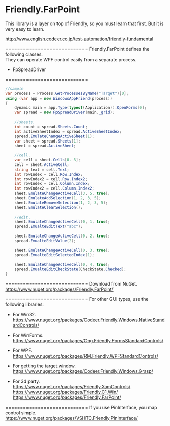 Friendly.FarPoint
============================

This library is a layer on top of
Friendly, so you must learn that first.
But it is very easy to learn.

http://www.english.codeer.co.jp/test-automation/friendly-fundamental  

============================
Friendly.FarPoint defines the following classes.   
They can operate WPF control easily from a separate process.  

* FpSpreadDriver

============================
```cs  
//sample  
var process = Process.GetProcessesByName("Target")[0];  
using (var app = new WindowsAppFriend(process))  
{  
    dynamic main = app.Type(typeof(Application)).OpenForms[0];  
    var spread = new FpSpreadDriver(main._grid);
    
    //sheets.
    int count = spread.Sheets.Count;
    int activeSheetIndex = spread.ActiveSheetIndex;
    spread.EmulateChangeActiveSheet(1);
    var sheet = spread.Sheets[1];
    sheet = spread.ActiveSheet;
    
    //cell.
    var cell = sheet.Cells[0. 3];
    cell = sheet.ActiveCell;
    string text = cell.Text;
    int rowIndex = cell.Row.Index;
    int rowIndex2 = cell.Row.Index2;
    int rowIndex = cell.Column.Index;
    int rowIndex2 = cell.Column.Index2;
    sheet.EmulateChangeActiveCell(3, 5, true);
    sheet.EmulateAddSelection(1, 2, 3, 5);
    sheet.EmulateRemoveSelection(1, 2, 3, 5);
    sheet.EmulateClearSelection();
    
    //edit.
    sheet.EmulateChangeActiveCell(0, 1, true);
    spread.EmualteEditText("abc");
    
    sheet.EmulateChangeActiveCell(0, 2, true);
    spread.EmualteEditValue(2);
    
    sheet.EmulateChangeActiveCell(0, 3, true);
    spread.EmualteEditSelectedIndex(1);
    
    sheet.EmulateChangeActiveCell(0, 4, true);
    spread.EmualteEditCheckState(CheckState.Checked);
}
```

============================
Download from NuGet.  
https://www.nuget.org/packages/Friendly.FarPoint/

============================
For other GUI types, use the following libraries:

* For Win32.  
https://www.nuget.org/packages/Codeer.Friendly.Windows.NativeStandardControls/  

* For WinForms.  
https://www.nuget.org/packages/Ong.Friendly.FormsStandardControls/  

* For WPF.
https://www.nuget.org/packages/RM.Friendly.WPFStandardControls/  

* For getting the target window.  
https://www.nuget.org/packages/Codeer.Friendly.Windows.Grasp/  

* For 3d party.  
https://www.nuget.org/packages/Friendly.XamControls/  
https://www.nuget.org/packages/Friendly.C1.Win/  
https://www.nuget.org/packages/Friendly.FarPoint/  

============================
If you use PinInterface, you map control simple.  
https://www.nuget.org/packages/VSHTC.Friendly.PinInterface/

